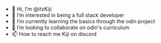 - 👋 Hi, I’m @itzKiji
- 👀 I’m interested in being a full stack developer
- 🌱 I’m currently learning the basics through the odin project
- 💞️ I’m looking to collaborate on odin's curriculum
- 📫 How to reach me Kiji on discord

<!---
itzKiji/itzKiji is a ✨ special ✨ repository because its `README.md` (this file) appears on your GitHub profile.
You can click the Preview link to take a look at your changes.
--->
